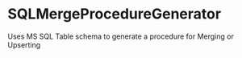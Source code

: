 # SQLMergeProcedureGenerator
Uses MS SQL Table schema to generate a procedure for Merging  or Upserting
